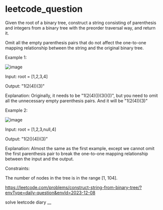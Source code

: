 # leetcode_question

Given the root of a binary tree, construct a string consisting of parenthesis and integers from a binary tree with the preorder traversal way, and return it.

Omit all the empty parenthesis pairs that do not affect the one-to-one mapping relationship between the string and the original binary tree.

 

Example 1:

![image](https://github.com/SUSPECT007/leetcode_question/assets/103315098/8f317cb1-d18f-4528-b8e6-ff92cca26b51)


Input: root = [1,2,3,4]

Output: "1(2(4))(3)"

Explanation: Originally, it needs to be "1(2(4)())(3()())", but you need to omit all the unnecessary empty parenthesis pairs. And it will be "1(2(4))(3)"


Example 2:


![image](https://github.com/SUSPECT007/leetcode_question/assets/103315098/70ca6c08-8c5a-4030-bf80-71f752d64d49)



Input: root = [1,2,3,null,4]

Output: "1(2()(4))(3)"


Explanation: Almost the same as the first example, except we cannot omit the first parenthesis pair to break the one-to-one mapping relationship between the input and the output.
 

Constraints:


The number of nodes in the tree is in the range [1, 104].

https://leetcode.com/problems/construct-string-from-binary-tree/?envType=daily-question&envId=2023-12-08

solve leetcode diary
__
